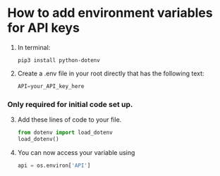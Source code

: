 
# How to add environment variables for API keys
1. In terminal:
    ```
    pip3 install python-dotenv
    ```

2. Create a .env file in your root directly that has the following text:
    ```python
    API=your_API_key_here
    ```


### Only required for initial code set up. 
3. Add these lines of code to your file. 
    ```python
    from dotenv import load_dotenv
    load_dotenv()
    ```

4. You can now access your variable using
    ```python
    api = os.environ['API']
    ```